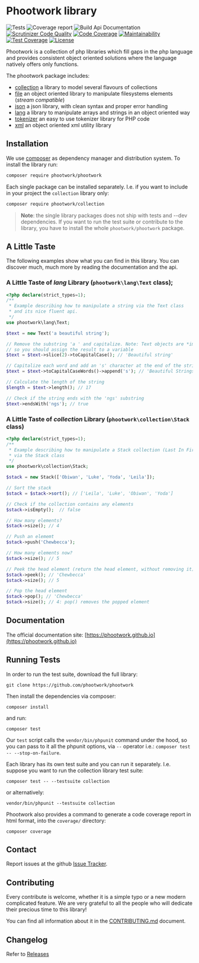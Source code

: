# Phootwork library

![Tests](https://github.com/phootwork/phootwork/workflows/Tests/badge.svg)
![Coverage report](https://github.com/phootwork/phootwork/workflows/Coverage/badge.svg)
![Build Api Documentation](https://github.com/phootwork/phootwork/workflows/Build%20Api%20Documentation/badge.svg)
[![Scrutinizer Code Quality](https://scrutinizer-ci.com/g/phootwork/phootwork/badges/quality-score.png?b=master)](https://scrutinizer-ci.com/g/phootwork/phootwork/?branch=master)
[![Code Coverage](https://scrutinizer-ci.com/g/phootwork/phootwork/badges/coverage.png?b=master)](https://scrutinizer-ci.com/g/phootwork/phootwork/?branch=master)
[![Maintainability](https://api.codeclimate.com/v1/badges/a873cc250773621aa74b/maintainability)](https://codeclimate.com/github/phootwork/phootwork/maintainability)
[![Test Coverage](https://api.codeclimate.com/v1/badges/a873cc250773621aa74b/test_coverage)](https://codeclimate.com/github/phootwork/phootwork/test_coverage)
[![License](https://img.shields.io/github/license/phootwork/phootwork.svg?style=flat-square)](https://packagist.org/packages/phootwork/phootwork)

Phootwork is a collection of php libraries which fill gaps in the php language and provides consistent object oriented solutions
where the language natively offers only functions.

The phootwork package includes:

- [collection](https://github.com/phootwork/collection) a library to model several flavours of collections
- [file](https://github.com/phootwork/file) an object oriented library to manipulate filesystems elements (*stream compatible*)
- [json](https://github.com/phootwork/json) a json library, with clean syntax and proper error handling
- [lang](https://github.com/phootwork/lang) a library to manipulate arrays and strings in an object oriented way
- [tokenizer](https://github.com/phootwork/tokenizer) an easy to use tokenizer library for PHP code
- [xml](https://github.com/phootwork/xml) an object oriented xml utility library

## Installation

We use [composer](https://getcomposer.org) as dependency manager and distribution system. To install the library run:

```bash
composer require phootwork/phootwork
```

Each single package can be installed separately. I.e. if you want to include in your project the `collection` library only:

```bash
composer require phootwork/collection
```

> **Note**: the single library packages does not ship with tests and --dev dependencies. If you want to run the test suite or
> contribute to the library, you have to install the whole `phootwork/phootwork` package.

## A Little Taste

The following examples show what you can find in this library. You can discover much, much more by reading the documentation
and the api.

### A Little Taste of *lang* Library (`phootwork\lang\Text` class);

```php
<?php declare(strict_types=1);
/**
 * Example describing how to manipulate a string via the Text class
 * and its nice fluent api.
 */
use phootwork\lang\Text;

$text = new Text('a beautiful string');

// Remove the substring 'a ' and capitalize. Note: Text objects are *immutable*, 
// so you should assign the result to a variable
$text = $text->slice(2)->toCapitalCase(); // 'Beautiful string'

// Capitalize each word and add an 's' character at the end of the string
$text = $text->toCapitalCaseWords()->append('s'); // 'Beautiful Strings'

// Calculate the length of the string
$length = $text->length(); // 17

// Check if the string ends with the 'ngs' substring
$text->endsWith('ngs'); // true
```
### A Little Taste of *collection* Library (`phootwork\collection\Stack` class)

```php
<?php declare(strict_types=1);
/**
 * Example describing how to manipulate a Stack collection (Last In First Out)
 * via the Stack class
 */
use phootwork\collection\Stack;

$stack = new Stack(['Obiwan', 'Luke', 'Yoda', 'Leila']);

// Sort the stack
$stack = $stack->sort(); // ['Leila', 'Luke', 'Obiwan', 'Yoda']

// Check if the collection contains any elements
$stack->isEmpty();  // false

// How many elements?
$stack->size(); // 4

// Push an elememt
$stack->push('Chewbecca');

// How many elements now?
$stack->size(); // 5

// Peek the head element (return the head element, without removing it)
$stack->peek(); // 'Chewbecca'
$stack->size(); // 5

// Pop the head element
$stack->pop(); // 'Chewbecca'
$stack->size(); // 4: pop() removes the popped element
```

## Documentation

The official documentation site: [https://phootwork.github.io](https://phootwork.github.io)

## Running Tests

In order to run the test suite, download the full library:

```
git clone https://github.com/phootwork/phootwork
```
Then install the dependencies via composer:

```
composer install
```
and run:

```
composer test
```
Our `test` script calls the `vendor/bin/phpunit` command under the hood, so you can pass to it all the phpunit options,
via `--` operator i.e.: `composer test -- --stop-on-failure`.

Each library has its own test suite and you can run it separately. I.e. suppose you want to run the collection library
test suite:

```
composer test -- --testsuite collection
```
or alternatively:
```
vendor/bin/phpunit --testsuite collection
```

Phootwork also provides a command to generate a code coverage report in html format, into the `coverage/` directory:
```
composer coverage
```

## Contact

Report issues at the github [Issue Tracker](https://github.com/phootwork/phootwork/issues).


## Contributing

Every contribute is welcome, whether it is a simple typo or a new modern complicated feature. We are very grateful to all
the people who will dedicate their precious time to this library!

You can find all information about it in the [CONTRIBUTING.md](CONTRIBUTING.md) document.


## Changelog

Refer to [Releases](https://github.com/phootwork/phootwork/releases)
